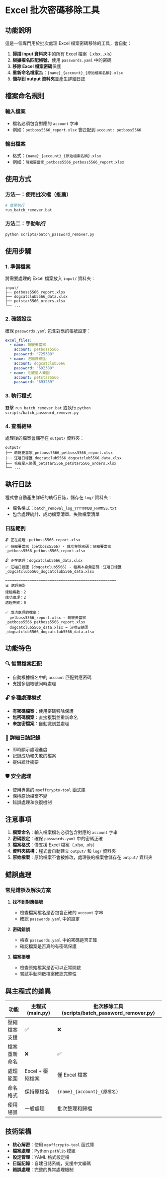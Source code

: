 # Excel 批次密碼移除工具

## 功能說明

這是一個專門用於批次處理 Excel 檔案密碼移除的工具，會自動：

1. **掃描 input 資料夾**中的所有 Excel 檔案（.xlsx, .xls）
2. **根據檔名匹配帳號**，使用 `passwords.yaml` 中的密碼
3. **移除 Excel 檔案密碼**保護
4. **重新命名檔案**為：`{name}_{account}_{原始檔案名稱}.xlsx`
5. **儲存到 output 資料夾**並產生詳細日誌

## 檔案命名規則

### 輸入檔案
- 檔名必須包含對應的 `account` 字串
- 例如：`petboss5566_report.xlsx` 會匹配到 `account: petboss5566`

### 輸出檔案
- 格式：`{name}_{account}_{原始檔案名稱}.xlsx`
- 例如：`萌寵要當家_petboss5566_petboss5566_report.xlsx`

## 使用方式

### 方法一：使用批次檔（推薦）
```bash
# 雙擊執行
run_batch_remover.bat
```

### 方法二：手動執行
```bash
python scripts/batch_password_remover.py
```

## 使用步驟

### 1. 準備檔案
將需要處理的 Excel 檔案放入 `input/` 資料夾：
```
input/
├── petboss5566_report.xlsx
├── dogcatclub5566_data.xlsx
├── petstar5566_orders.xlsx
└── ...
```

### 2. 確認設定
確保 `passwords.yaml` 包含對應的帳號設定：
```yaml
excel_files:
  - name: 萌寵要當家
    account: petboss5566
    password: "725389"
  - name: 汪喵日總匯
    account: dogcatclub5566
    password: "692389"
  - name: 毛寵星人樂園
    account: petstar5566
    password: "693289"
```

### 3. 執行程式
雙擊 `run_batch_remover.bat` 或執行 `python scripts/batch_password_remover.py`

### 4. 查看結果
處理後的檔案會儲存在 `output/` 資料夾：
```
output/
├── 萌寵要當家_petboss5566_petboss5566_report.xlsx
├── 汪喵日總匯_dogcatclub5566_dogcatclub5566_data.xlsx
├── 毛寵星人樂園_petstar5566_petstar5566_orders.xlsx
└── ...
```

## 執行日誌

程式會自動產生詳細的執行日誌，儲存在 `log/` 資料夾：
- 檔名格式：`batch_removal_log_YYYYMMDD_HHMMSS.txt`
- 包含處理統計、成功檔案清單、失敗檔案清單

### 日誌範例
```
🔓 正在處理：petboss5566_report.xlsx
✅ 萌寵要當家 (petboss5566) - 成功移除密碼：萌寵要當家_petboss5566_petboss5566_report.xlsx

🔓 正在處理：dogcatclub5566_data.xlsx
✅ 汪喵日總匯 (dogcatclub5566) - 檔案本身無密碼：汪喵日總匯_dogcatclub5566_dogcatclub5566_data.xlsx

==================================================
📊 處理統計
總檔案數：2
成功處理：2
處理失敗：0

✅ 成功處理的檔案：
  petboss5566_report.xlsx → 萌寵要當家_petboss5566_petboss5566_report.xlsx
  dogcatclub5566_data.xlsx → 汪喵日總匯_dogcatclub5566_dogcatclub5566_data.xlsx
```

## 功能特色

### 🔍 智慧檔案匹配
- 自動根據檔名中的 `account` 匹配對應密碼
- 支援多個帳號同時處理

### 🔓 多種處理模式
- **有密碼檔案**：使用密碼移除保護
- **無密碼檔案**：直接複製並重新命名
- **未加密檔案**：自動識別並處理

### 📝 詳細日誌記錄
- 即時顯示處理進度
- 記錄成功和失敗的檔案
- 提供統計摘要

### 🛡️ 安全處理
- 使用專業的 `msoffcrypto-tool` 函式庫
- 保持原始檔案不變
- 錯誤處理和恢復機制

## 注意事項

1. **檔案命名**：輸入檔案檔名必須包含對應的 `account` 字串
2. **密碼設定**：確保 `passwords.yaml` 中的密碼正確
3. **檔案格式**：僅支援 Excel 檔案（.xlsx, .xls）
4. **資料夾結構**：程式會自動建立 `output/` 和 `log/` 資料夾
5. **原始檔案**：原始檔案不會被修改，處理後的檔案會儲存在 `output/` 資料夾

## 錯誤處理

### 常見錯誤及解決方案

1. **找不到對應帳號**
   - 檢查檔案檔名是否包含正確的 `account` 字串
   - 確認 `passwords.yaml` 中的設定

2. **密碼錯誤**
   - 檢查 `passwords.yaml` 中的密碼是否正確
   - 確認檔案是否真的有密碼保護

3. **檔案損壞**
   - 檢查原始檔案是否可以正常開啟
   - 嘗試手動開啟檔案確認完整性

## 與主程式的差異

| 功能 | 主程式 (main.py) | 批次移除工具 (scripts/batch_password_remover.py) |
|------|------------------|------------------------------------------|
| 壓縮檔案支援 | ✅ | ❌ |
| 檔案重新命名 | ❌ | ✅ |
| 處理範圍 | Excel + 壓縮檔案 | 僅 Excel 檔案 |
| 命名格式 | 保持原檔名 | `{name}_{account}_{原檔名}` |
| 使用場景 | 一般處理 | 批次整理和歸檔 |

## 技術架構

- **核心解密**：使用 `msoffcrypto-tool` 函式庫
- **檔案處理**：Python `pathlib` 模組
- **設定管理**：YAML 格式設定檔
- **日誌記錄**：自建日誌系統，支援中文編碼
- **錯誤處理**：完整的異常處理機制 